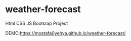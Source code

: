 # weather-forecast
Html CSS  JS Bootsrap Project 



DEMO:https://mostafa0yehya.github.io/weather-forecast/
